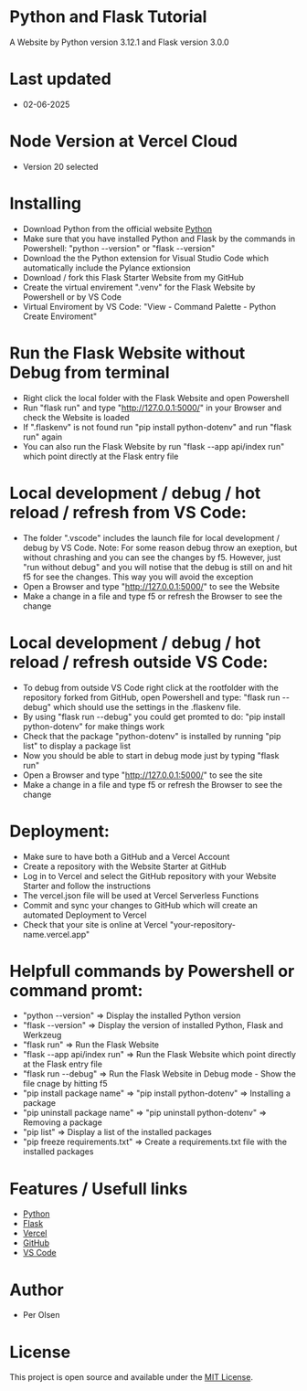 # Python and Flask Tutorial

A Website by Python version 3.12.1 and Flask version 3.0.0 

# Last updated

- 02-06-2025

# Node Version at Vercel Cloud

- Version 20 selected

# Installing

- Download Python from the official website [Python](https://python.org/)
- Make sure that you have installed Python and Flask by the commands in Powershell: "python --version" or "flask --version"
- Download the the Python extension for Visual Studio Code which automatically include the Pylance extionsion
- Download / fork this Flask Starter Website from my GitHub
- Create the virtual envirement ".venv" for the Flask Website by Powershell or by VS Code
- Virtual Enviroment by VS Code: "View - Command Palette - Python Create Enviroment"

# Run the Flask Website without Debug from terminal

- Right click the local folder with the Flask Website and open Powershell
- Run "flask run" and type "http://127.0.0.1:5000/" in your Browser and check the Website is loaded
- If ".flaskenv" is not found run "pip install python-dotenv" and run "flask run" again
- You can also run the Flask Website by run "flask --app api/index run" which point directly at the Flask entry file 
 
# Local development / debug / hot reload / refresh from VS Code:

- The folder ".vscode" includes the launch file for local development / debug by VS Code. Note: For some reason debug throw an exeption, but without chrashing and you can see the changes by f5. However, just "run without debug" and you will notise that the debug is still on and hit f5 for see the changes. This way you will avoid the exception
- Open a Browser and type "http://127.0.0.1:5000/" to see the Website
- Make a change in a file and type f5 or refresh the Browser to see the change

# Local development / debug / hot reload / refresh outside VS Code:
 
- To debug from outside VS Code right click at the rootfolder with the repository forked from GitHub, open Powershell and type: "flask run --debug" which should use the settings in the .flaskenv file. 
- By using "flask run --debug" you could get promted to do: "pip install python-dotenv" for make things work
- Check that the package "python-dotenv" is installed by running "pip list" to display a package list
- Now you should be able to start in debug mode just by typing "flask run"
- Open a Browser and type "http://127.0.0.1:5000/" to see the site
- Make a change in a file and type f5 or refresh the Browser to see the change

# Deployment:

- Make sure to have both a GitHub and a Vercel Account
- Create a repository with the Website Starter at GitHub
- Log in to Vercel and select the GitHub repository with your Website Starter and follow the instructions
- The vercel.json file will be used at Vercel Serverless Functions
- Commit and sync your changes to GitHub which will create an automated Deployment to Vercel
- Check that your site is online at Vercel "your-repository-name.vercel.app"

# Helpfull commands by Powershell or command promt:

- "python --version" => Display the installed Python version
- "flask --version" => Display the version of installed Python, Flask and Werkzeug
- "flask run" => Run the Flask Website
- "flask --app api/index run" => Run the Flask Website which point directly at the Flask entry file 
- "flask run --debug" => Run the Flask Website in Debug mode - Show the file cnage by hitting f5
- "pip install package name" => "pip install python-dotenv" => Installing a package
- "pip uninstall package name" => "pip uninstall python-dotenv" => Removing a package
- "pip list" => Display a list of the installed packages
- "pip freeze requirements.txt" => Create a requirements.txt file with the installed packages

# Features / Usefull links

- [Python](https://python.org/)
- [Flask](https://flask.palletsprojects.com/)
- [Vercel](https://vercel.com/)
- [GitHub](https://github.com/)
- [VS Code](https://code.visualstudio.com/)



# Author

- Per Olsen

# License

This project is open source and available under the [MIT License](LICENSE).



